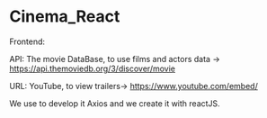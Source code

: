 # Cinema_React


Frontend:


API: The movie DataBase, to use films and actors data -> https://api.themoviedb.org/3/discover/movie


URL: YouTube, to view trailers-> https://www.youtube.com/embed/



We use to develop it Axios and we create it with reactJS.


